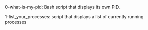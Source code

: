 0-what-is-my-pid: Bash script that displays its own PID.

1-list_your_processes: script that displays a list of currently running processes
